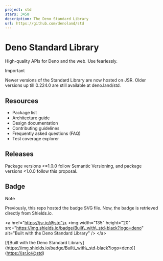 ```yaml
---
project: std
stars: 3450
description: The Deno Standard Library
url: https://github.com/denoland/std
---
```


Deno Standard Library
=====================

High-quality APIs for Deno and the web. Use fearlessly.

Important

Newer versions of the Standard Library are now hosted on JSR. Older versions up till 0.224.0 are still available at deno.land/std.

Resources
---------

-   Package list
-   Architecture guide
-   Design documentation
-   Contributing guidelines
-   Frequently asked questions (FAQ)
-   Test coverage explorer

Releases
--------

Package versions >=1.0.0 follow Semantic Versioning, and package versions <1.0.0 follow this proposal.

Badge
-----

Note

Previously, this repo hosted the badge SVG file. Now, the badge is retrieved directly from Shields.io.

<a href\="https://jsr.io/@std"\>
  <img
    width\="135"
    height\="20"
    src\="https://img.shields.io/badge/Built\_with\_std-black?logo=deno"
    alt\="Built with the Deno Standard Library"
  />
</a\>

\[!\[Built with the Deno Standard Library\](https://img.shields.io/badge/Built\_with\_std-black?logo=deno)\](https://jsr.io/@std)
